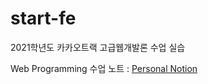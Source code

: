 # start-fe
2021학년도 카카오트랙 고급웹개발론 수업 실습

Web Programming 수업 노트 : [Personal Notion](https://www.notion.so/Web-Programming-f2437d5f4cbb40a2828630d2362dc5d2)
